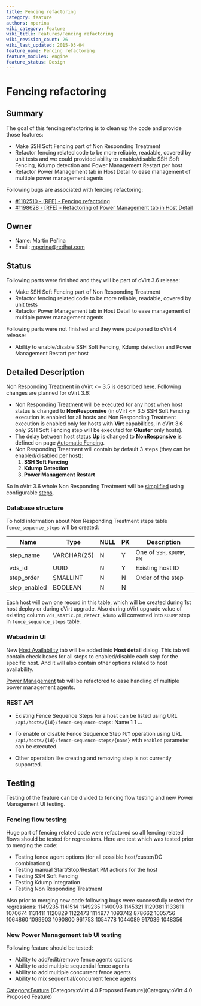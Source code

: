 ```yaml
---
title: Fencing refactoring
category: feature
authors: mperina
wiki_category: Feature
wiki_title: Features/Fencing refactoring
wiki_revision_count: 26
wiki_last_updated: 2015-03-04
feature_name: Fencing refactoring
feature_modules: engine
feature_status: Design
---
```


# Fencing refactoring

## Summary

The goal of this fencing refactoring is to clean up the code and provide those features:

*   Make SSH Soft Fencing part of Non Responding Treatment
*   Refactor fencing related code to be more reliable, readable, covered by unit tests and we could provided ability to enable/disable SSH Soft Fencing, Kdump detection and Power Management Restart per host
*   Refactor Power Management tab in Host Detail to ease management of multiple power management agents

Following bugs are associated with fencing refactoring:

*   [#1182510 - [RFE] - Fencing refactoring](https://bugzilla.redhat.com/1182510)
*   [#1198628 - [RFE] - Refactoring of Power Management tab in Host Detail](https://bugzilla.redhat.com/1198628)

## Owner

*   Name: Martin Peřina
*   Email: mperina@redhat.com

## Status

Following parts were finished and they will be part of oVirt 3.6 release:

*   Make SSH Soft Fencing part of Non Responding Treatment
*   Refactor fencing related code to be more reliable, readable, covered by unit tests
*   Refactor Power Management tab in Host Detail to ease management of multiple power management agents

Following parts were not finished and they were postponed to oVirt 4 release:

*   Ability to enable/disable SSH Soft Fencing, Kdump detection and Power Management Restart per host

## Detailed Description

Non Responding Treatment in oVirt <= 3.5 is described [ here](Media:Current-whole-process.png). Following changes are planned for oVirt 3.6:

*   Non Responding Treatment will be executed for any host when host status is changed to **NonResponsive** (in oVirt <= 3.5 SSH Soft Fencing execution is enabled for all hosts and Non Responding Treatment execution is enabled only for hosts with **Virt** capabilities, in oVirt 3.6 only SSH Soft Fencing step will be executed for **Gluster** only hosts).
*   The delay between host status **Up** is changed to **NonResponsive** is defined on page [Automatic Fencing](Automatic_Fencing#Automatic_Fencing).
*   Non Responding Treatment will contain by default 3 steps (they can be enabled/disabled per host):
    1.  **SSH Soft Fencing**
    2.  **Kdump Detection**
    3.  **Power Management Restart**

So in oVirt 3.6 whole Non Responding Treatment will be [ simplified](Media:New-whole-process.png) using configurable [ steps](Media:Fence-sequence-definition.png).

### Database structure

To hold information about Non Responding Treatment steps table `fence_sequence_steps` will be created:

| Name          | Type        | NULL | PK  | Description                 |
|---------------|-------------|------|-----|-----------------------------|
| step_name    | VARCHAR(25) | N    | Y   | One of `SSH`, `KDUMP`, `PM` |
| vds_id       | UUID        | N    | Y   | Existing host ID            |
| step_order   | SMALLINT    | N    | N   | Order of the step           |
| step_enabled | BOOLEAN     | N    | N   |                             |

Each host will own one record in this table, which will be created during 1st host deploy or during oVirt upgrade. Also during oVirt upgrade value of existing column `vds_static.pm_detect_kdump` will converted into `KDUMP` step in `fence_sequence_steps` table.

### Webadmin UI

New [ Host Availability](Media:Fence-refactoring-host-availability-tab.png) tab will be added into **Host detail** dialog. This tab will contain check boxes for all steps to enabled/disable each step for the specific host. And it will also contain other options related to host availability.

[ Power Management](Media:Fence-refactoring-power-management-tab.png) tab will be refactored to ease handling of multiple power management agents.

### REST API

*   Existing Fence Sequence Steps for a host can be listed using URL `/api/hosts/{id}/fence-sequence-steps`:
        <fence-sequence-steps>
          <fence-sequence-step>
            <name>Name</name>
            <order>1</order>
            <enabled>1</enabled>
          <fence-sequence-step>
        ...
        </fence-sequence-steps>

*   To enable or disable Fence Sequence Step `PUT` operation using URL `/api/hosts/{id}/fence-sequence-steps/{name}` with `enabled` parameter can be executed.
*   Other operation like creating and removing step is not currently supported.

## Testing

Testing of the feature can be divided to fencing flow testing and new Power Management UI testing.

### Fencing flow testing

Huge part of fencing related code were refactored so all fencing related flows should be tested for regressions. Here are test which was tested prior to merging the code:

*   Testing fence agent options (for all possible host/custer/DC combinations)
*   Testing manual Start/Stop/Restart PM actions for the host
*   Testing SSH Soft Fencing
*   Testing Kdump integration
*   Testing Non Responding Treatment

Also prior to merging new code following bugs were successfully tested for regressions: 1149235 1141514 1149235 1140098 1145321 1129381 1133611 1070674 1131411 1120829 1122473 1114977 1093742 878662 1005756 1064860 1099903 1090800 961753 1054778 1044089 917039 1048356

### New Power Management tab UI testing

Following feature should be tested:

*   Ability to add/edit/remove fence agents options
*   Ability to add multiple sequential fence agents
*   Ability to add multiple concurrent fence agents
*   Ability to mix sequential/concurrent fence agents

<Category:Feature> [Category:oVirt 4.0 Proposed Feature](Category:oVirt 4.0 Proposed Feature)
